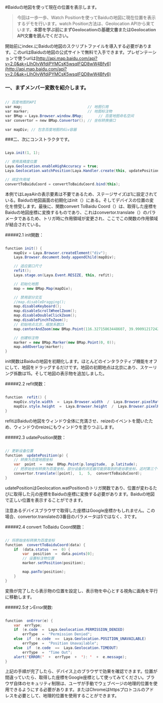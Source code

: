 #Baiduの地図を使って現在の位置を表示します。

>今回は一歩一歩、Watch Positionを使ってBaiduの地図に現在位置を表示するデモを行います。watch Position方法は、Geolocation APIから来ています。**本節を学ぶ前にまずGeolocationの基礎文書またはGeolocation API文書を読んでください。**
>

開始前にindex.にBaiduの地図のスクリプトファイルを導入する必要があります。このurlはBaiduの地図の公式サイトで無料で入手できます。プレゼンテーションで使うurlは[http://api.map.baidu.com/api?v=2.0&ak=LIhOlvWfdiPYMCsK5wsqlFQD8wW4Bfy6](http://api.map.baidu.com/api?v=2.0&ak=LIhOlvWfdiPYMCsK5wsqlFQD8wW4Bfy6)

### **一、まずメンバー変数を紹介します。**


```java

// 百度地图的API
var map;                              // 地图引用
var marker;                           // 地图标注物
var BMap = Laya.Browser.window.BMap;       // 百度地图命名空间
var convertor = new BMap.Convertor(); // 坐标转换接口
 
var mapDiv; // 包含百度地图的div容器
```


###二、次にコンストラクタです。


```java

Laya.init(1, 1);

// 使用高精度位置
Laya.Geolocation.enableHighAccuracy = true;
Laya.Geolocation.watchPosition(Laya.Handler.create(this, updatePosition), Laya.Handler.create(this, onError));

// 绑定作用域
convertToBaiduCoord = convertToBaiduCoord.bind(this);
```


本例ではLayaAirの表示要素は不要であるため、ステージサイズは1に設定されている。Baiduの地図画面の初期化はinit（）にある。そしてデバイスの位置の変化を傍受します。最後に、関数convert ToBaidu Coord（）は、取得した座標をBaiduの地図座標に変換するものであり、これはconvertor.translate（）のパラメータであるため、トリガ時に作用領域が変更され、ここでこの関数の作用領域が結合されている。

#####2.1 init関数：


```java

function init() {
    mapDiv = Laya.Browser.createElement("div");
    Laya.Browser.document.body.appendChild(mapDiv);

    // 适应窗口尺寸
    refit();
    Laya.stage.on(Laya.Event.RESIZE, this, refit);

    // 初始化地图
    map = new BMap.Map(mapDiv);

    // 禁用部分交互
    //map.disableDragging();
    map.disableKeyboard();
    map.disableScrollWheelZoom();
    map.disableDoubleClickZoom();
    map.disablePinchToZoom();
    // 初始地点北京，缩放系数15
    map.centerAndZoom(new BMap.Point(116.32715863448607, 39.990912172420714), 15);

    // 创建标注物
    marker = new BMap.Marker(new BMap.Point(0, 0));
    map.addOverlay(marker);
}
```


init関数はBaiduの地図を初期化します。ほとんどのインタラクティブ機能をオフにして、地図をドラッグするだけです。地図の初期地点は北京にあり、スケーリング係数は15。そして地図の表示物を追加しました。

#####2.2 refit関数：


```java

function  refit() {
    mapDiv.style.width  =  Laya.Browser.width  /  Laya.Browser.pixelRatio  +  "px";
    mapDiv.style.height  =  Laya.Browser.height  /  Laya.Browser.pixelRatio  +  "px";
}
```


refitはBaiduの地図をウィンドウ全体に充満させ、reizeのイベントを聞いたため、ウィンドウのreizeにもウィンドウを塗りつぶします。

#####2.3 udatePosition関数：


```java

// 更新设备位置
function  updatePosition(p) {
    // 转换为百度地图坐标
    var  point  =  new  BMap.Point(p.longitude,  p.latitude);
    // 把原始坐标转换为百度坐标，部分设备的浏览器可能获取到的是谷歌坐标，这时第三个参数改为3才是正确的。
    convertor.translate([point],  1,  5,  convertToBaiduCoord);
}
```


udatePositionはGeolocation.watPositionのトリガ関数であり、位置が変わるたびに取得した元の座標をBaiduの座標に変換する必要があります。Baiduの地図で正しい位置を表示することができます。

注意あるデバイスブラウザで取得した座標はGoogle座標かもしれません。この場合、convertor.translateの3番目のパラメータは5ではなく、3です。

#####2.4 convert ToBaidu Coord関数：


```java

// 将原始坐标转换为百度坐标
function  convertToBaiduCoord(data) {
    if  (data.status  ==  0) {
        var  position  =  data.points[0];
        // 设置标注物位置
        marker.setPosition(position);

        map.panTo(position);
    }
}
```


変換が完了したら表示物の位置を設定し、表示物を中心とする視角に画角を平行に移動します。

#####2.5オンError関数:


```java

function  onError(e) {
    var  errType;
    if  (e.code  =  Laya.Geolocation.PERMISSION_DENIED)
        errType  =  "Permission Denied";
    else  if  (e.code  ==  Laya.Geolocation.POSITION_UNAVAILABLE)
        errType  =  "Position Unavailable";
    else  if  (e.code  ==  Laya.Geolocation.TIMEOUT)
        errType  =  "Time Out";
    alert('ERROR('  +  errType  +  '): '  +  e.message);
}
```


上記の手順が完了したら、デバイス上のブラウザで効果を確認できます。位置が間違っていたら、取得した座標をGoogle座標として使ってみてください。ブラウザ自体のセキュリティ制限は、ユーザが手動でウェブページの地理的位置を使用できるようにする必要があります。またはChromeはhttpsプロトコルのアドレスを必要として、地理的位置を使用することができます。